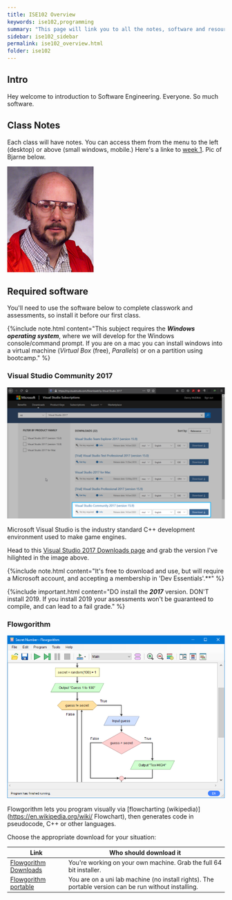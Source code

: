 ```yaml
---
title: ISE102 Overview
keywords: ise102,programming
summary: "This page will link you to all the notes, software and resources you'll need for ISE102."
sidebar: ise102_sidebar
permalink: ise102_overview.html
folder: ise102 
---
```


## Intro

Hey welcome to introduction to Software Engineering. Everyone. So much software.

## Class Notes

Each class will have notes. You can access them from the menu to the left (desktop) or above (small windows, mobile.) Here's a linke to [week 1](ise102_week1.html). Pic of Bjarne below.

![Bjarne](../../images/ise102/week1/bjarne.jpg)

## Required software

You'll need to use the software below to complete classwork and assessments, so install it before our first class.

{%include note.html content="This subject requires the **_Windows operating system_**, where we will develop for the Windows console/command prompt. If you are on a mac you can install windows into a virtual machine (_Virtual Box_ (free), _Parallels_) or on a partition using bootcamp." %}

### Visual Studio Community 2017

![Visual Studio Community 2017](../../images/ise102/week1/download_visual_studio.png)

Microsoft Visual Studio is the industry standard C++ development environment used to make game engines. 

Head to this [Visual Studio 2017 Downloads page](https://my.visualstudio.com/Downloads?q=Visual%20Studio%202017) and grab the version I've hilighted in the image above.

{%include note.html content="It's free to download and use, but will require a Microsoft account, and accepting a membership in 'Dev Essentials'.**" %}

{%include important.html content="DO install the **_2017_** version. DON'T install 2019. If you install 2019 your assessments won't be guaranteed to compile, and can lead to a fail grade." %} 

### Flowgorithm 

![Flowgorithm](../../images/ise102/week1/flowgorithm_ui.png)

Flowgorithm lets you program visually via [flowcharting (wikipedia)](https://en.wikipedia.org/wiki/
Flowchart), then generates code in pseudocode, C++ or other languages.

Choose the appropriate download for your situation:

| Link | Who should download it |
|------|---------|
| [Flowgorithm Downloads](http://flowgorithm.org/download/index.htm) | You're working on your own machine. Grab the full 64 bit installer. |
| [Flowgorithm portable](https://dmcgits.github.io/mds/ISE102/assets/index/flowgorithm_micro.zip) | You are on a uni lab machine (no install rights). The portable version can be run without installing. |
